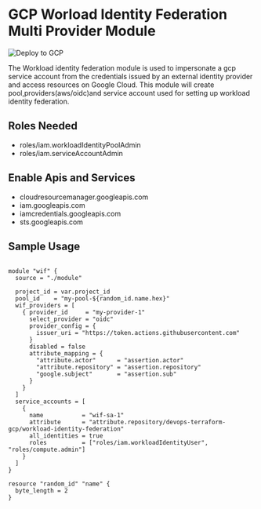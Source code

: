 # GCP Worload Identity Federation Multi Provider Module
![Deploy to GCP](https://github.com/devops-terraform-gcp/workload-identity-federation/actions/workflows/wif.yml/badge.svg)

The Workload identity federation module is used to impersonate a gcp service account from the credentials issued by an external identity provider and access resources on Google Cloud. 
This module will create pool,providers(aws/oidc)and service account used for setting up workload identity federation.
## Roles Needed

* roles/iam.workloadIdentityPoolAdmin
* roles/iam.serviceAccountAdmin


## Enable Apis and Services
* cloudresourcemanager.googleapis.com
* iam.googleapis.com
* iamcredentials.googleapis.com
* sts.googleapis.com


## Sample Usage
```hcl

module "wif" {
  source = "./module"

  project_id = var.project_id
  pool_id    = "my-pool-${random_id.name.hex}"
  wif_providers = [
    { provider_id     = "my-provider-1"
      select_provider = "oidc"
      provider_config = {
        issuer_uri = "https://token.actions.githubusercontent.com"
      }
      disabled = false
      attribute_mapping = {
        "attribute.actor"      = "assertion.actor"
        "attribute.repository" = "assertion.repository"
        "google.subject"       = "assertion.sub"
      }
    }
  ]
  service_accounts = [
    {
      name           = "wif-sa-1"
      attribute      = "attribute.repository/devops-terraform-gcp/workload-identity-federation"
      all_identities = true
      roles          = ["roles/iam.workloadIdentityUser", "roles/compute.admin"]
    }
  ]
}

resource "random_id" "name" {
  byte_length = 2
}

```
